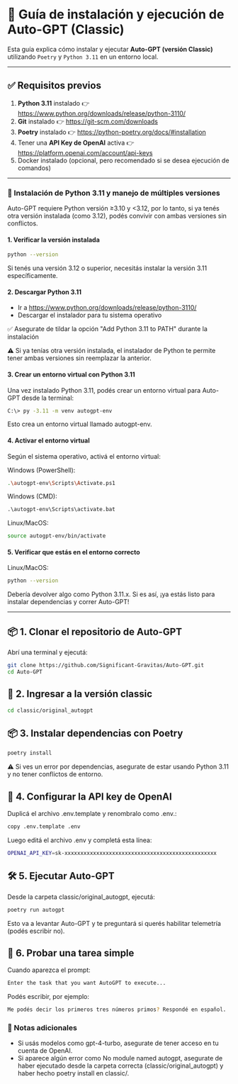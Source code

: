 # 🧠 Guía de instalación y ejecución de Auto-GPT (Classic)

Esta guía explica cómo instalar y ejecutar **Auto-GPT (versión Classic)** utilizando `Poetry` y `Python 3.11` en un entorno local.

---

## ✅ Requisitos previos

1. **Python 3.11** instalado 👉 https://www.python.org/downloads/release/python-3110/
2. **Git** instalado 👉 https://git-scm.com/downloads
3. **Poetry** instalado 👉 https://python-poetry.org/docs/#installation
4. Tener una **API Key de OpenAI** activa 👉 https://platform.openai.com/account/api-keys
5. Docker instalado (opcional, pero recomendado si se desea ejecución de comandos)

---

### 🐍 Instalación de Python 3.11 y manejo de múltiples versiones

Auto-GPT requiere Python versión ≥3.10 y <3.12, por lo tanto, si ya tenés otra versión instalada (como 3.12), podés convivir con ambas versiones sin conflictos.

#### 1. Verificar la versión instalada

```bash
python --version
```
Si tenés una versión 3.12 o superior, necesitás instalar la versión 3.11 específicamente.

#### 2. Descargar Python 3.11

- Ir a https://www.python.org/downloads/release/python-3110/
- Descargar el instalador para tu sistema operativo

✅ Asegurate de tildar la opción "Add Python 3.11 to PATH" durante la instalación

⚠️ Si ya tenías otra versión instalada, el instalador de Python te permite tener ambas versiones sin reemplazar la anterior.

#### 3. Crear un entorno virtual con Python 3.11

Una vez instalado Python 3.11, podés crear un entorno virtual para Auto-GPT desde la terminal:

```bash
C:\> py -3.11 -m venv autogpt-env
```

Esto crea un entorno virtual llamado autogpt-env.

#### 4. Activar el entorno virtual

Según el sistema operativo, activá el entorno virtual:

Windows (PowerShell):
```bash
.\autogpt-env\Scripts\Activate.ps1
```

Windows (CMD):
```cmd
.\autogpt-env\Scripts\activate.bat
```

Linux/MacOS:
```bash
source autogpt-env/bin/activate
```

#### 5. Verificar que estás en el entorno correcto

Linux/MacOS:
```bash
python --version
```

Debería devolver algo como Python 3.11.x. Si es así, ¡ya estás listo para instalar dependencias y correr Auto-GPT!

---

## 📦 1. Clonar el repositorio de Auto-GPT

Abrí una terminal y ejecutá:

```bash
git clone https://github.com/Significant-Gravitas/Auto-GPT.git
cd Auto-GPT
```

## 📁 2. Ingresar a la versión classic

```bash
cd classic/original_autogpt
```

## 📦 3. Instalar dependencias con Poetry

```bash
poetry install
```

⚠️ Si ves un error por dependencias, asegurate de estar usando Python 3.11 y no tener conflictos de entorno.

## 🔑 4. Configurar la API key de OpenAI

Duplicá el archivo .env.template y renombralo como .env.:

```bash
copy .env.template .env
```

Luego editá el archivo .env y completá esta línea:

```bash
OPENAI_API_KEY=sk-xxxxxxxxxxxxxxxxxxxxxxxxxxxxxxxxxxxxxxxxxxxxxxxx
```

## 🛠️ 5. Ejecutar Auto-GPT
Desde la carpeta classic/original_autogpt, ejecutá:

```bash
poetry run autogpt
```

Esto va a levantar Auto-GPT y te preguntará si querés habilitar telemetría (podés escribir no).

## 🧪 6. Probar una tarea simple

Cuando aparezca el prompt:

```bash
Enter the task that you want AutoGPT to execute...
```

Podés escribir, por ejemplo:
```bash
Me podés decir los primeros tres números primos? Respondé en español.
```

### 📌 Notas adicionales
- Si usás modelos como gpt-4-turbo, asegurate de tener acceso en tu cuenta de OpenAI.
- Si aparece algún error como No module named autogpt, asegurate de haber ejecutado desde la carpeta correcta (classic/original_autogpt) y haber hecho poetry install en classic/.
